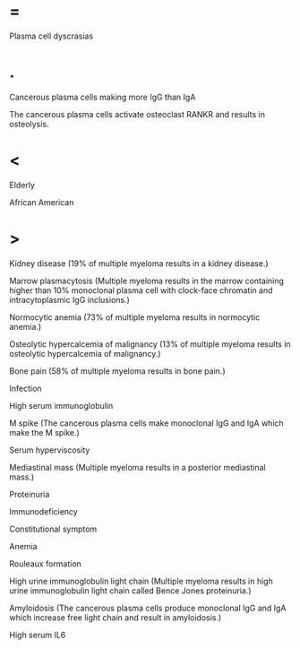 # =

Plasma cell dyscrasias

# .

Cancerous plasma cells making more IgG than IgA

The cancerous plasma cells activate osteoclast RANKR and results in osteolysis.

# <

Elderly

African American

# >

Kidney disease (19% of multiple myeloma results in a kidney disease.)

Marrow plasmacytosis (Multiple myeloma results in the marrow containing higher than 10% monoclonal plasma cell with clock-face chromatin and intracytoplasmic IgG inclusions.)

Normocytic anemia (73% of multiple myeloma results in normocytic anemia.)

Osteolytic hypercalcemia of malignancy (13% of multiple myeloma results in osteolytic hypercalcemia of malignancy.)

Bone pain (58% of multiple myeloma results in bone pain.)

Infection

High serum immunoglobulin

M spike (The cancerous plasma cells make monoclonal IgG and IgA which make the M spike.)

Serum hyperviscosity

Mediastinal mass (Multiple myeloma results in a posterior mediastinal mass.)

Proteinuria

Immunodeficiency

Constitutional symptom

Anemia

Rouleaux formation

High urine immunoglobulin light chain (Multiple myeloma results in high urine immunoglobulin light chain called Bence Jones proteinuria.)

Amyloidosis (The cancerous plasma cells produce monoclonal IgG and IgA which increase free light chain and result in amyloidosis.)

High serum IL6
